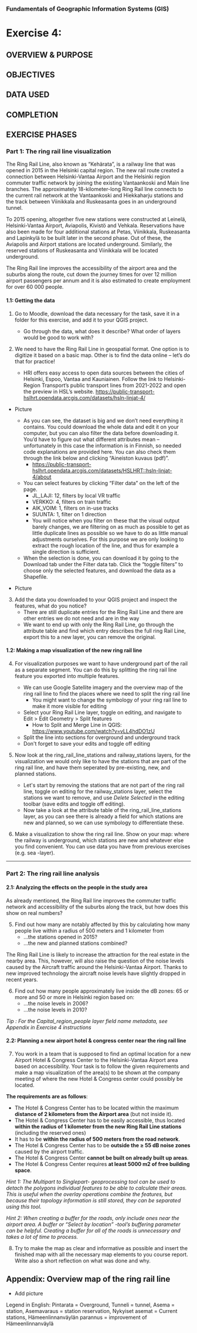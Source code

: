 ### Fundamentals of Geographic Information Systems (GIS)

# Exercise 4: 

## OVERVIEW & PURPOSE

## OBJECTIVES

## DATA USED

## COMPLETION

## EXERCISE PHASES

### Part 1: The ring rail line visualization
The Ring Rail Line, also known as “Kehärata”, is a railway line that was opened in 2015 in the Helsinki capital region. The new rail route created a connection between Helsinki-Vantaa Airport and the Helsinki region commuter traffic network by joining the existing Vantaankoski and Main line branches. The approximately 18-kilometer-long Ring Rail line connects to the current rail network at the Vantaankoski and Hiekkaharju stations and the track between Viinikkala and Ruskeasanta goes in an underground tunnel.

To 2015 opening, altogether five new stations were constructed at Leinelä, Helsinki-Vantaa Airport, Aviapolis, Kivistö and Vehkala. Reservations have also been made for four additional stations at Petas, Viinikkala, Ruskeasanta and Lapinkylä to be built later in the second phase. Out of these, the Aviapolis and Airport stations are located underground. Similarly, the reserved stations of Ruskeasanta and Viinikkala will be located underground.

The Ring Rail line improves the accessibility of the airport area and the suburbs along the route, cut down the journey times for over 12 million airport passengers per annum and it is also estimated to create employment for over 60 000 people.

#### 1.1: Getting the data
1. Go to Moodle, download the data necessary for the task, save it in a folder for this exercise, and add it to your QGIS project. 
	- Go through the data, what does it describe? What order of layers would be good to work with?

3. We need to have the Ring Rail Line in geospatial format. One option is to digitize it based on a basic map. Other is to find the data online – let’s do that for practice!
	- HRI offers easy access to open data sources between the cities of Helsinki, Espoo, Vantaa and Kauniainen. Follow the link to Helsinki-Region Transport’s public transport lines from 2021-2022 and open the preview in HSL’s website. https://public-transport-hslhrt.opendata.arcgis.com/datasets/hsln-linjat-4/

- Picture 

	- As you can see, the dataset is big and we don’t need everything it contains. You could download the whole data and edit it on your computer, but you can also filter the data before downloading it. You’d have to figure out what different attributes mean – unfortunately in this case the information is in Finnish, so needed code explanations are provided here. You can also check them through the link below and clicking “Aineiston kuvaus (pdf)”.
		- https://public-transport-hslhrt.opendata.arcgis.com/datasets/HSLHRT::hsln-linjat-4/about
	- You can select features by clicking “Filter data” on the left of the page.
		- JL_LAJI: 12, filters by local VR traffic
		- VERKKO: 4, filters on train traffic
		- AIK_VOIM: 1, filters on in-use tracks
		- SUUNTA: 1, filter on 1 direction
		- You will notice when you filter on these that the visual output barely changes, we are filtering on as much as possible to get as little duplicate lines as possible so we have to do as little manual adjustments ourselves. For this purpose we are only looking to extract the rough location of the line, and thus for example a single direction is sufficient. 
	- When the selection is done, you can download it by going to the Download tab under the Filter data tab. Click the “toggle filters” to choose only the selected features, and download the data as a Shapefile. 

- Picture 

3. Add the data you downloaded to your QGIS project and inspect the features, what do you notice? 
	- There are still duplicate entries for the Ring Rail Line and there are other entries we do not need and are in the way
	- We want to end up with only the Ring Rail Line, go through the attribute table and find which entry describes the full ring Rail Line, export this to a new layer, you can remove the original. 

#### 1.2: Making a map visualization of the new ring rail line
4. For visualization purposes we want to have underground part of the rail as a separate segment. You can do this by splitting the ring rail line feature you exported into multiple features. 
	- We can use Google Satellite imagery and the overview map of the ring rail line to find the places where we need to split the ring rail line
		- You might want to change the symbology of your ring rail line to make it more visible for editing
	- Select your Ring Rail Line layer, toggle on editing, and navigate to Edit > Edit Geometry > Split features
		- How to Split and Merge Line in QGIS: https://www.youtube.com/watch?v=vLL4hdDO1zU
	- Split the line into sections for overground and underground track
	- Don't forget to save your edits and toggle off editing

5. Now look at the ring_rail_line_stations and railway_stations layers, for the visualization we would only like to have the stations that are part of the ring rail line, and have them seperated by pre-existing, new, and planned stations. 
	- Let's start by removing the stations that are not part of the ring rail line, toggle on editing for the railway_stations layer, select the stations we want to remove, and use *Delete Selected* in the editing toolbar (save edits and toggle off editing).
	- Now take a look at the attribute table of the ring_rail_line_stations layer, as you can see there is already a field for which stations are new and planned, so we can use symbology to differentiate these. 

7. Make a visualization to show the ring rail line. Show on your map: where the railway is underground, which stations are new and whatever else you find convenient. You can use data you have from previous exercises (e.g. sea -layer).

---

### Part 2: The ring rail line analysis
#### 2.1: Analyzing the effects on the people in the study area
As already mentioned, the Ring Rail line improves the commuter traffic network and accessibility of the suburbs along the track, but how does this show on real numbers?

5. Find out how many are notably affected by this by calculating how many people live within a radius of 500 meters and 1 kilometer from
	- ...the stations opened in 2015?
	- ...the new and planned stations combined?

The Ring Rail Line is likely to increase the attraction for the real estate in the nearby area. This, however, will also raise the question of the noise levels caused by the Aircraft traffic around the Helsinki-Vantaa Airport. Thanks to new improved technology the aircraft noise levels have slightly dropped in recent years.

6. Find out how many people approximately live inside the dB zones: 65 or more and 50 or more in Helsinki region based on:
	- ...the noise levels in 2006?
	- ...the noise levels in 2010?

*Tip : For the Capital_region_people layer field name metadata, see Appendix in Exercise 4 instructions*

#### 2.2: Planning a new airport hotel & congress center near the ring rail line
7. You work in a team that is supposed to find an optimal location for a new Airport Hotel & Congress Center to the Helsinki-Vantaa Airport area based on accessibility. Your task is to follow the given requirements and make a map visualization of the area(s) to be shown at the company meeting of where the new Hotel & Congress center could possibly be located.

**The requirements are as follows**:
- The Hotel & Congress Center has to be located within the maximum **distance of 2 kilometers from the Airport area** (but not inside it).
- The Hotel & Congress Center has to be easily accessible, thus located **within the radius of 1 kilometer from the new Ring Rail Line stations** (including the reserved ones)
- It has to be **within the radius of 500 meters from the road network**.
- The Hotel & Congress Center has to be **outside the ≥ 55 dB noise zones** caused by the airport traffic.
- The Hotel & Congress Center **cannot be built on already built up areas**.
- The Hotel & Congress Center requires **at least 5000 m2 of free building space**.

*Hint 1: The Multipart to Singlepart- geoprocessing tool can be used to detach the polygons individual features to be able to calculate their areas. This is useful when the overlay operations combine the features, but because their topology information is still stored, they can be separated using this tool.*

*Hint 2: When creating a buffer for the roads, only include ones near the airport area. A buffer or “Select by location” -tool’s buffering parameter can be helpful. Creating a buffer for all of the roads is unnecessary and takes a lot of time to process.*

8. Try to make the map as clear and informative as possible and insert the finished map with all the necessary map elements to you course report. Write also a short reflection on what was done and why.

## Appendix: Overview map of the ring rail line

- Add picture

Legend in English: Pintarata = Overground, Tunneli = tunnel, Asema = station, Asemavaraus = station reservation, Nykyiset asemat = Current stations, Hämeenlinnanväylän parannus = improvement of Hämeenlinnanväylä



<!--stackedit_data:
eyJkaXNjdXNzaW9ucyI6eyJFdFByYk5zWUdNWWhPWXRSIjp7In
N0YXJ0IjoxNDUyLCJlbmQiOjE0NTgsInRleHQiOiJNb29kbGUi
fSwicjFuaW14MW1CdWx6YVhkViI6eyJzdGFydCI6MjE1NiwiZW
5kIjoyMTY1LCJ0ZXh0IjoiLSBQaWN0dXJlIn0sIkNVTHg0QmVW
RFZzMm5GSUEiOnsic3RhcnQiOjM1MjYsImVuZCI6MzUzNSwidG
V4dCI6Ii0gUGljdHVyZSJ9LCJHMTlOS0JJTGloREF2ME5FIjp7
InN0YXJ0Ijo0MDE5LCJlbmQiOjQ3NzgsInRleHQiOiI0LiBGb3
IgdmlzdWFsaXphdGlvbiBwdXJwb3NlcyB3ZSB3YW50IHRvIGhh
dmUgdW5kZXJncm91bmQgcGFydCBvZiB0aGUgcmFpbCBhcyBh4o
CmIn0sIkw0MmtOUERvR0NjcEZTdGsiOnsic3RhcnQiOjU0ODYs
ImVuZCI6NTcxOSwidGV4dCI6IjUuIE1ha2UgYSB2aXN1YWxpem
F0aW9uIHRvIHNob3cgdGhlIHJpbmcgcmFpbCBsaW5lLiBTaG93
IG9uIHlvdXIgbWFwOiB3aGVyZSB0aGXigKYifSwiVlZoRndjYT
RQcVlPRXREQiI6eyJzdGFydCI6NTc3MSwiZW5kIjo1ODI5LCJ0
ZXh0IjoiMi4xOiBBbmFseXppbmcgdGhlIGVmZmVjdHMgb24gdG
hlIHBlb3BsZSBpbiB0aGUgc3R1ZHkgYXJlYSJ9LCJYQTNndVBG
R2FJb245b0dKIjp7InN0YXJ0Ijo2MDAwLCJlbmQiOjYxMzYsIn
RleHQiOiI1LiBGaW5kIG91dCBob3cgbWFueSBhcmUgbm90YWJs
eSBhZmZlY3RlZCBieSB0aGlzIGJ5IGNhbGN1bGF0aW5nIGhvdy
BtYW55IHBlb3Bs4oCmIn0sIm14SXl2d29SUExmRFlZVTMiOnsi
c3RhcnQiOjY1NDUsImVuZCI6NjY2NywidGV4dCI6IjYuIEZpbm
Qgb3V0IGhvdyBtYW55IHBlb3BsZSBhcHByb3hpbWF0ZWx5IGxp
dmUgaW5zaWRlIHRoZSBkQiB6b25lczogNjUgb3IgbW9yZeKApi
J9LCJueVhqS0t5czBwRlBDVW5uIjp7InN0YXJ0Ijo4Nzk4LCJl
bmQiOjg4MTEsInRleHQiOiItIEFkZCBwaWN0dXJlIn0sInJqbU
1Xa0xJYTBGWTVqQVQiOnsic3RhcnQiOjcyODMsImVuZCI6Nzk3
NiwidGV4dCI6IioqVGhlIHJlcXVpcmVtZW50cyBhcmUgYXMgZm
9sbG93cyoqOlxuLSBUaGUgSG90ZWwgJiBDb25ncmVzcyBDZW50
ZXIgaGFzIHRvIGJlIGxv4oCmIn0sIk4xSDBkRXhnU0FtQ3ZaMl
giOnsic3RhcnQiOjM4OTcsImVuZCI6MzkwMywidGV4dCI6ImV4
cG9ydCJ9LCJUeFZLTHA3OThka2o1cE9xIjp7InN0YXJ0Ijo1Mj
IyLCJlbmQiOjUyMzcsInRleHQiOiJlZGl0aW5nIHRvb2xiYXIi
fX0sImNvbW1lbnRzIjp7Ikh1MW9sN0dpRjZoQnQzY0kiOnsiZG
lzY3Vzc2lvbklkIjoiRXRQcmJOc1lHTVloT1l0UiIsInN1YiI6
ImdoOjQwMzA0Nzg4IiwidGV4dCI6IkNvcnJlY3QiLCJjcmVhdG
VkIjoxNjg2ODk4NDA2ODEyfSwiSXVHN2hOYU9pNFJJYWZLZSI6
eyJkaXNjdXNzaW9uSWQiOiJyMW5pbXgxbUJ1bHphWGRWIiwic3
ViIjoiZ2g6NDAzMDQ3ODgiLCJ0ZXh0IjoiQWRkIHBpY3R1cmUi
LCJjcmVhdGVkIjoxNjg2ODk4NzU1OTQwfSwiV0hPYWxHeDVoeX
ZFSjhDRSI6eyJkaXNjdXNzaW9uSWQiOiJDVUx4NEJlVkRWczJu
RklBIiwic3ViIjoiZ2g6NDAzMDQ3ODgiLCJ0ZXh0IjoiQWRkIH
BpY3R1cmUiLCJjcmVhdGVkIjoxNjg2ODk4Nzg3ODA1fSwidGV6
MG0yYXQzelhMZlhyYyI6eyJkaXNjdXNzaW9uSWQiOiJHMTlOS0
JJTGloREF2ME5FIiwic3ViIjoiZ2g6NDAzMDQ3ODgiLCJ0ZXh0
IjoiV3JpdGUgdGhpcyBvdXQgd2l0aCBtb3JlIGluc3RydWN0aW
9ucywgZS5nLiByZW1pbmQgaG93IHRvIGRpZ2l0aXplLCBob3cg
dG8gZWRpdCBleGlzdGluZyBmZWF0dXJlcywgZXRjIiwiY3JlYX
RlZCI6MTY4Njg5ODkyNTMxN30sIkVOWmNKcDR0RnZYcXp5YkYi
OnsiZGlzY3Vzc2lvbklkIjoiRzE5TktCSUxpaERBdjBORSIsIn
N1YiI6ImdoOjQwMzA0Nzg4IiwidGV4dCI6IlRlc3QgdGhpcyBz
ZWN0aW9uIHdoZW4gd3JpdGluZyBzaW5jZSBpdCB3YXMgdHJpY2
t5IHdoZW4gSSBkaWQgaXQiLCJjcmVhdGVkIjoxNjg2ODk4OTQw
MDkzfSwiaXM4NGdPY0Z6a0R3dE15ViI6eyJkaXNjdXNzaW9uSW
QiOiJMNDJrTlBEb0dDY3BGU3RrIiwic3ViIjoiZ2g6NDAzMDQ3
ODgiLCJ0ZXh0IjoiR2l2ZSBzb21lIG1vcmUgaGludHMgb24gaG
93IHRvIGRvIHRoaXMiLCJjcmVhdGVkIjoxNjg2ODk5MDA5MDEz
fSwiR1VNbUNUSmhLeGs0UFNpTiI6eyJkaXNjdXNzaW9uSWQiOi
JWVmhGd2NhNFBxWU9FdERCIiwic3ViIjoiZ2g6NDAzMDQ3ODgi
LCJ0ZXh0IjoiQWRkIHNlY3Rpb24gaW4gbW9vZGxlIHdoZXJlIH
RvIGZpbGwgaW4gYW5zd2VycyBmb3IgdGhlc2UiLCJjcmVhdGVk
IjoxNjg2ODk5MjQ0OTk3fSwiWm02WTZWQUQ3NUZ1Y012WCI6ey
JkaXNjdXNzaW9uSWQiOiJYQTNndVBGR2FJb245b0dKIiwic3Vi
IjoiZ2g6NDAzMDQ3ODgiLCJ0ZXh0IjoiV3JpdGUgb3V0IGhvdy
B0byBkbyB0aGlzOiB0aGVpciBmaXJzdCB0aW1lIGRvaW5nIGJ1
ZmZlciBhbmFseXNpcyIsImNyZWF0ZWQiOjE2ODY4OTkyNzg2Mj
l9LCI2aWw3aVNlQkkzTlRNQm9xIjp7ImRpc2N1c3Npb25JZCI6
Im14SXl2d29SUExmRFlZVTMiLCJzdWIiOiJnaDo0MDMwNDc4OC
IsInRleHQiOiJXcml0ZSBvdXQgaG93IHRvIGRvIHRoaXM6IHRo
ZWlyIGZpcnMgdHRpbWUgZG9pbmcgYnVmZmVyIGFuYWx5c2lzIi
wiY3JlYXRlZCI6MTY4Njg5OTI5NzczM30sIlVCWmlrSkxhMVpq
eWVqaG0iOnsiZGlzY3Vzc2lvbklkIjoibnlYaktLeXMwcEZQQ1
VubiIsInN1YiI6ImdoOjQwMzA0Nzg4IiwidGV4dCI6IkFkZCBw
aWN0dXJlIiwiY3JlYXRlZCI6MTY4Njg5OTU5MzAwNX0sImZydD
FGd2FQR0J1dU1IZ0kiOnsiZGlzY3Vzc2lvbklkIjoicmptTVdr
TElhMEZZNWpBVCIsInN1YiI6ImdoOjQwMzA0Nzg4IiwidGV4dC
I6IkZ1bGx5IGV4cGxhaW4gaG93IHRoZXkgZG8gdGhpcyIsImNy
ZWF0ZWQiOjE2ODY4OTk2MDUwMDV9LCIyRWNPSVJGRkxhNVhpOV
JtIjp7ImRpc2N1c3Npb25JZCI6Ik4xSDBkRXhnU0FtQ3ZaMlgi
LCJzdWIiOiJnaDo0MDMwNDc4OCIsInRleHQiOiJBZGQgaGludC
IsImNyZWF0ZWQiOjE2ODY5ODMwMTkyOTB9LCJTeVd5Qk1KVVhj
UHF1Z2xrIjp7ImRpc2N1c3Npb25JZCI6IlR4VktMcDc5OGRraj
VwT3EiLCJzdWIiOiJnaDo0MDMwNDc4OCIsInRleHQiOiJBZGQg
cGljdHVyZSIsImNyZWF0ZWQiOjE2ODY5ODM3OTk1NjN9fSwiaG
lzdG9yeSI6WzIwMTU1MjEyMDAsMjAxMTk5NjcxMCwxNzAwMjMz
ODE5LDUxMTk5OTkyMiwxODcyMTA2NjE2LC01NDg2NjI0MCwyMD
M4MjQ2MDE4LC0yOTM2OTQ3OTEsLTEzODAxNTEyODgsNzMwOTk4
MTE2XX0=
-->
